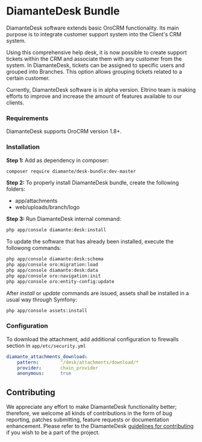 # DiamanteDesk Bundle #

DiamanteDesk software extends basic OroCRM functionality. Its main purpose is to integrate customer support system into the Client's CRM system.

Using this comprehensive help desk, it is now possible to create support tickets within the CRM and associate them with any customer from the system. In DiamanteDesk, tickets can be assigned to specific users and grouped into Branches. This option allows grouping tickets related to a certain customer.

Currently, DiamanteDesk software is in alpha version. Eltrino team is making efforts to improve and increase the amount of features available to our clients.

### Requirements ###

DiamanteDesk supports OroCRM version 1.8+.

### Installation ###

**Step 1:** Add as dependency in composer:

```bash
composer require diamante/desk-bundle:dev-master
```
**Step 2:** To properly install DiamanteDesk bundle, create the following folders:

* app/attachments
* web/uploads/branch/logo

**Step 3:** Run DiamanteDesk internal command:

```bash
php app/console diamante:desk:install
```

To update the software that has already been installed, execute the followong commands:

```bash
php app/console diamante:desk:schema
php app/console oro:migration:load
php app/console diamante:desk:data
php app/console oro:navigation:init
php app/console oro:entity-config:update
```

After *install* or *update* commands are issued, assets shall be installed in a usual way through Symfony:

```bash
php app/console assets:install
```

### Configuration ###

To download the attachment, add additional configuration to firewalls section in `app/etc/security.yml`

```yml
diamante_attachments_download:
    pattern:        ^/desk/attachments/download/*
    provider:       chain_provider
    anonymous:      true
```

## Contributing

We appreciate any effort to make DiamanteDesk functionality better; therefore, we welcome all kinds of contributions in the form of bug reporting, patches submitting, feature requests or documentation enhancement. Please refer to the DiamanteDesk [guidelines for contributing](http://docs.diamantedesk.com/en/latest/developer-guide/contributing.html) if you wish to be a part of the project.
